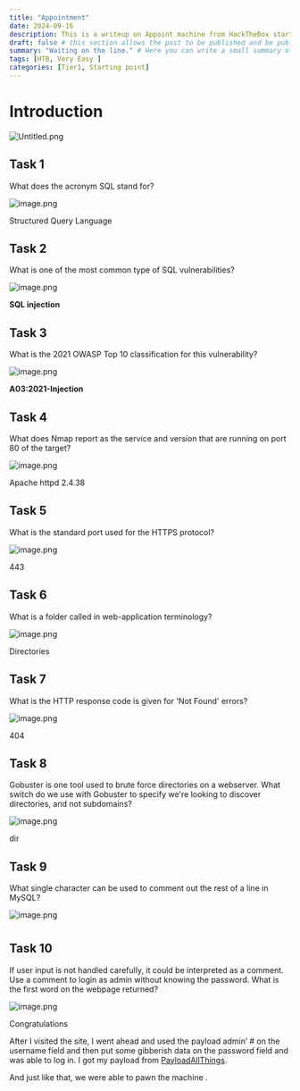 ```yaml
---
title: "Appointment"
date: 2024-09-16
description: This is a writeup on Appoint machine from HackTheBox starting point Tier1.
draft: false # this section allows the post to be published and be public, is it is set to true the post will not be published.
summary: "Waiting on the line." # Here you can write a small summary of the post if needed
tags: [HTB, Very Easy ]
categories: [Tier1, Starting point]
---
```

# Introduction

![Untitled.png](Untitled.png)

## Task 1

What does the acronym SQL stand for? 

![image.png](image.png)

Structured Query Language

## Task 2

What is one of the most common type of SQL vulnerabilities? 

![image.png](image%201.png)

**SQL injection**

## Task 3

What is the 2021 OWASP Top 10 classification for this vulnerability? 

![image.png](image%202.png)

**A03:2021-Injection**

## Task 4

What does Nmap report as the service and version that are running on port 80 of the target? 

![image.png](image%203.png)

Apache httpd 2.4.38 

## **Task 5**

What is the standard port used for the HTTPS protocol? 

![image.png](image%204.png)

443

## Task 6

 What is a folder called in web-application terminology? 

![image.png](image%205.png)

Directories

## Task 7

What is the HTTP response code is given for 'Not Found' errors? 

![image.png](image%206.png)

404

## Task 8

Gobuster is one tool used to brute force directories on a webserver. What switch do we use with Gobuster to specify we're looking to discover directories, and not subdomains? 

![image.png](image%207.png)

dir

## Task 9

 What single character can be used to comment out the rest of a line in MySQL? 

![image.png](image%208.png)

#

## Task 10

If user input is not handled carefully, it could be interpreted as a comment. Use a comment to login as admin without knowing the password. What is the first word on the webpage returned? 

![image.png](image%209.png)

Congratulations

After I visited the site, I went ahead and used the payload admin’ # on the username field and then put some gibberish data on the password field  and was able to log in. I got my payload from [PayloadAllThings](https://github.com/swisskyrepo/PayloadsAllTheThings/blob/master/SQL%20Injection/MySQL%20Injection.md#mysql-error-based).

And just like that, we were able to pawn the machine .